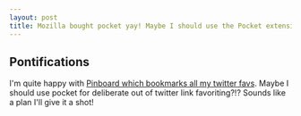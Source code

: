```yaml
---
layout: post
title: Mozilla bought pocket yay! Maybe I should use the Pocket extension or bookmarklet?!?
---
```



## Pontifications

I'm quite happy with [Pinboard which bookmarks all my twitter favs](https://pinboard.in/u:rtanglao/). Maybe I should use pocket for deliberate out of twitter link favoriting?!?  Sounds like a plan I'll give it a shot!